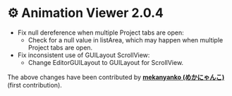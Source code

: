﻿---
date: 2024-07-22T11:00
---

# ⚙️ Animation Viewer 2.0.4

- Fix null dereference when multiple Project tabs are open:
    - Check for a null value in listArea, which may happen when multiple Project tabs are open.
- Fix inconsistent use of GUILayout ScrollView:
    - Change EditorGUILayout to GUILayout for ScrollView.

The above changes have been contributed by **[mekanyanko (めかにゃんこ)](https://github.com/mekanyanko)** (first contribution).
